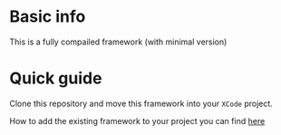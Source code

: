 # Basic info
This is a fully compailed framework (with minimal version)

# Quick guide
Clone this repository and move this framework into your `XCode` project.

How to add the existing framework to your project you can find [here](https://medium.com/@fdchiu/how-to-add-3rd-party-framework-or-library-to-your-xcode-project-466ffa75b2e5)
